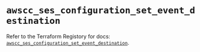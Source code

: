 # `awscc_ses_configuration_set_event_destination`

Refer to the Terraform Registory for docs: [`awscc_ses_configuration_set_event_destination`](https://registry.terraform.io/providers/hashicorp/awscc/0.70.0/docs/resources/ses_configuration_set_event_destination).
